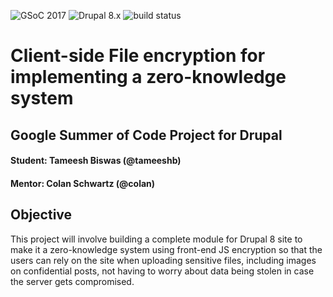 ![GSoC 2017](https://img.shields.io/badge/GSoC-2017-red.svg)
![Drupal 8.x](https://img.shields.io/badge/Drupal-8.x-blue.svg) 
![build status](https://gitlab.com/tameeshb/client-side-file-encrypt-gsoc/badges/8.x-1.x/build.svg)
# Client-side File encryption for implementing a zero-knowledge system  
## Google Summer of Code Project for Drupal  
#### Student: Tameesh Biswas (@tameeshb)  
#### Mentor: Colan Schwartz (@colan)  
  
## Objective  
    
This project will involve building a complete module for Drupal 8 site to make
 it a zero-knowledge system using
 front-end JS encryption so that the users can rely on the site when uploading 
 sensitive files, including images 
 on confidential posts, not having to worry about data being stolen in case the
  server gets compromised.
